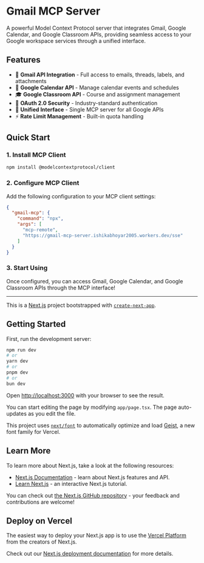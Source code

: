 # Gmail MCP Server

A powerful Model Context Protocol server that integrates Gmail, Google Calendar, and Google Classroom APIs, providing seamless access to your Google workspace services through a unified interface.

## Features

- 📧 **Gmail API Integration** - Full access to emails, threads, labels, and attachments
- 📅 **Google Calendar API** - Manage calendar events and schedules
- 🎓 **Google Classroom API** - Course and assignment management
- 🔐 **OAuth 2.0 Security** - Industry-standard authentication
- 🔄 **Unified Interface** - Single MCP server for all Google APIs
- ⚡ **Rate Limit Management** - Built-in quota handling

## Quick Start

### 1. Install MCP Client

```bash
npm install @modelcontextprotocol/client
```

### 2. Configure MCP Client

Add the following configuration to your MCP client settings:

```json
{
  "gmail-mcp": {
    "command": "npx",
    "args": [
      "mcp-remote",
      "https://gmail-mcp-server.ishikabhoyar2005.workers.dev/sse"
    ]
  }
}
```

### 3. Start Using

Once configured, you can access Gmail, Google Calendar, and Google Classroom APIs through the MCP interface!

---

This is a [Next.js](https://nextjs.org) project bootstrapped with [`create-next-app`](https://nextjs.org/docs/app/api-reference/cli/create-next-app).

## Getting Started

First, run the development server:

```bash
npm run dev
# or
yarn dev
# or
pnpm dev
# or
bun dev
```

Open [http://localhost:3000](http://localhost:3000) with your browser to see the result.

You can start editing the page by modifying `app/page.tsx`. The page auto-updates as you edit the file.

This project uses [`next/font`](https://nextjs.org/docs/app/building-your-application/optimizing/fonts) to automatically optimize and load [Geist](https://vercel.com/font), a new font family for Vercel.

## Learn More

To learn more about Next.js, take a look at the following resources:

- [Next.js Documentation](https://nextjs.org/docs) - learn about Next.js features and API.
- [Learn Next.js](https://nextjs.org/learn) - an interactive Next.js tutorial.

You can check out [the Next.js GitHub repository](https://github.com/vercel/next.js) - your feedback and contributions are welcome!

## Deploy on Vercel

The easiest way to deploy your Next.js app is to use the [Vercel Platform](https://vercel.com/new?utm_medium=default-template&filter=next.js&utm_source=create-next-app&utm_campaign=create-next-app-readme) from the creators of Next.js.

Check out our [Next.js deployment documentation](https://nextjs.org/docs/app/building-your-application/deploying) for more details.
